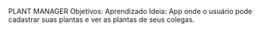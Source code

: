 PLANT MANAGER 
Objetivos: Aprendizado
Ideia: App onde o usuário pode cadastrar suas plantas e ver as plantas de seus colegas. 